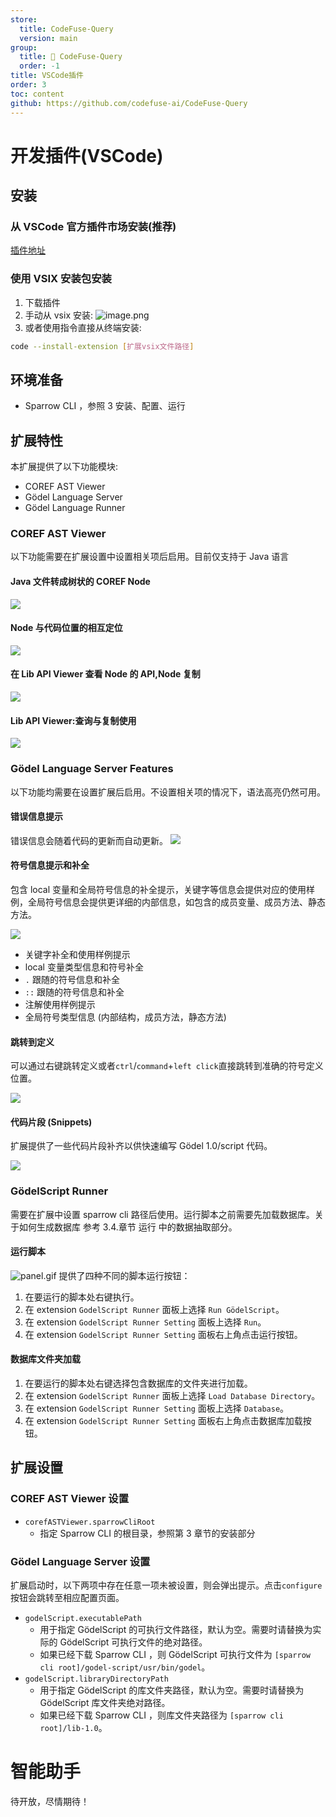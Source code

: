 ```yaml
---
store:
  title: CodeFuse-Query
  version: main
group:
  title: 🌱 CodeFuse-Query
  order: -1
title: VSCode插件
order: 3
toc: content
github: https://github.com/codefuse-ai/CodeFuse-Query
---
```


# 开发插件(VSCode)

## 安装

### 从 VSCode 官方插件市场安装(推荐)

[插件地址](https://marketplace.visualstudio.com/items?itemName=CodeFuse-Query.codefuse-query-extension)

### 使用 VSIX 安装包安装

1. 下载插件
2. 手动从 vsix 安装:
   ![image.png](https://mdn.alipayobjects.com/huamei_bvbxju/afts/img/A*fOE-T5L4f8gAAAAAAAAAAAAADlHYAQ/original)
3. 或者使用指令直接从终端安装:

```bash
code --install-extension [扩展vsix文件路径]
```

## 环境准备

- Sparrow CLI ，参照 3 安装、配置、运行

## 扩展特性

本扩展提供了以下功能模块:

- COREF AST Viewer
- Gödel Language Server
- Gödel Language Runner

### COREF AST Viewer

以下功能需要在扩展设置中设置相关项后启用。目前仅支持于 Java 语言

#### Java 文件转成树状的 COREF Node

![](https://mdn.alipayobjects.com/huamei_bvbxju/afts/img/A*P9CQQp1q2wsAAAAAAAAAAAAADlHYAQ/original)

#### Node 与代码位置的相互定位

![](https://mdn.alipayobjects.com/huamei_bvbxju/afts/img/A*x-VqT74thusAAAAAAAAAAAAADlHYAQ/original)

#### 在 Lib API Viewer 查看 Node 的 API,Node 复制

![](https://mdn.alipayobjects.com/huamei_bvbxju/afts/img/A*qlKjS6cZzl0AAAAAAAAAAAAADlHYAQ/original)

#### Lib API Viewer:查询与复制使用

![](https://mdn.alipayobjects.com/huamei_bvbxju/afts/img/A*2Uu8QYcfdbwAAAAAAAAAAAAADlHYAQ/original)

### Gödel Language Server Features

以下功能均需要在设置扩展后启用。不设置相关项的情况下，语法高亮仍然可用。

#### 错误信息提示

错误信息会随着代码的更新而自动更新。
![](https://mdn.alipayobjects.com/huamei_bvbxju/afts/img/A*Rh2RT6KJRBIAAAAAAAAAAAAADlHYAQ/original)

#### 符号信息提示和补全

包含 local 变量和全局符号信息的补全提示，关键字等信息会提供对应的使用样例，全局符号信息会提供更详细的内部信息，如包含的成员变量、成员方法、静态方法。

![](https://mdn.alipayobjects.com/huamei_bvbxju/afts/img/A*Q7NoSYqc8ScAAAAAAAAAAAAADlHYAQ/original)

- 关键字补全和使用样例提示
- local 变量类型信息和符号补全
- `.` 跟随的符号信息和补全
- `::` 跟随的符号信息和补全
- 注解使用样例提示
- 全局符号类型信息 (内部结构，成员方法，静态方法)

#### 跳转到定义

可以通过右键跳转定义或者`ctrl`/`command`+`left click`直接跳转到准确的符号定义位置。

![](https://mdn.alipayobjects.com/huamei_bvbxju/afts/img/A*Ocg5SpI9mMMAAAAAAAAAAAAADlHYAQ/original)

#### 代码片段 (Snippets)

扩展提供了一些代码片段补齐以供快速编写 Gödel 1.0/script 代码。

![](https://mdn.alipayobjects.com/huamei_bvbxju/afts/img/A*rBq7Sb9HHG4AAAAAAAAAAAAADlHYAQ/original)

### GödelScript Runner

需要在扩展中设置 sparrow cli 路径后使用。运行脚本之前需要先加载数据库。关于如何生成数据库 参考 3.4.章节 运行 中的数据抽取部分。

#### 运行脚本

![panel.gif](https://mdn.alipayobjects.com/huamei_bvbxju/afts/img/A*PM2_QpHmb3AAAAAAAAAAAAAADlHYAQ/original)
提供了四种不同的脚本运行按钮：

1. 在要运行的脚本处右键执行。
2. 在 extension `GodelScript Runner` 面板上选择 `Run GödelScript`。
3. 在 extension `GodelScript Runner Setting` 面板上选择 `Run`。
4. 在 extension `GodelScript Runner Setting` 面板右上角点击运行按钮。

#### 数据库文件夹加载

1. 在要运行的脚本处右键选择包含数据库的文件夹进行加载。
2. 在 extension `GodelScript Runner` 面板上选择 `Load Database Directory`。
3. 在 extension `GodelScript Runner Setting` 面板上选择 `Database`。
4. 在 extension `GodelScript Runner Setting` 面板右上角点击数据库加载按钮。

## 扩展设置

### COREF AST Viewer 设置

- `corefASTViewer.sparrowCliRoot`
  - 指定 Sparrow CLI 的根目录，参照第 3 章节的安装部分

### Gödel Language Server 设置

扩展启动时，以下两项中存在任意一项未被设置，则会弹出提示。点击`configure`按钮会跳转至相应配置页面。

- `godelScript.executablePath`
  - 用于指定 GödelScript 的可执行文件路径，默认为空。需要时请替换为实际的 GödelScript 可执行文件的绝对路径。
  - 如果已经下载 Sparrow CLI ，则 GödelScript 可执行文件为 `[sparrow cli root]/godel-script/usr/bin/godel`。
- `godelScript.libraryDirectoryPath`
  - 用于指定 GödelScript 的库文件夹路径，默认为空。需要时请替换为 GödelScript 库文件夹绝对路径。
  - 如果已经下载 Sparrow CLI ，则库文件夹路径为 `[sparrow cli root]/lib-1.0`。

# 智能助手

待开放，尽情期待！
